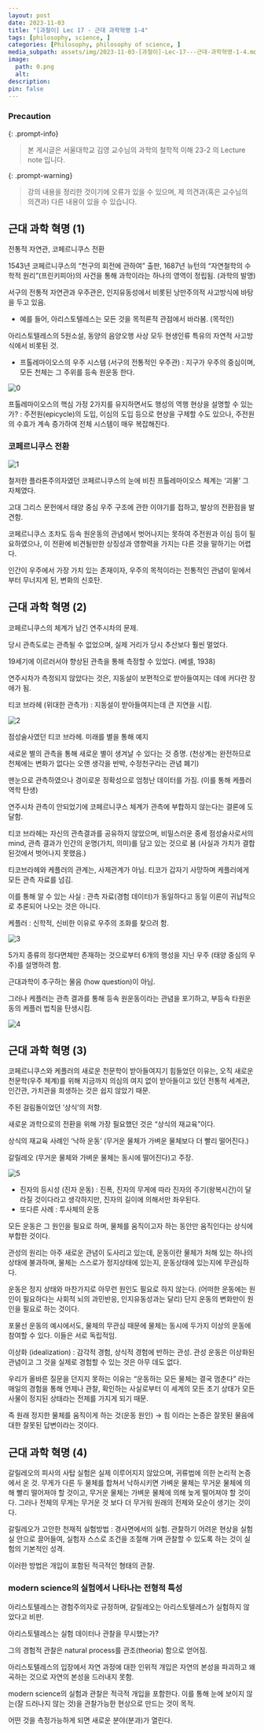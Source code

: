 ```yaml
---
layout: post
date: 2023-11-03
title: "[과철이] Lec 17 - 근대 과학혁명 1-4"
tags: [philosophy, science, ]
categories: [Philosophy, philosophy of science, ]
media_subpath: assets/img/2023-11-03-[과철이]-Lec-17---근대-과학혁명-1-4.md
image:
  path: 0.png
  alt:  
description:  
pin: false
---
```



### Precaution


{: .prompt-info}


> 본 게시글은 서울대학교 김영 교수님의 과학의 철학적 이해 23-2 의 Lecture note 입니다.


{: .prompt-warning}


> 강의 내용을 정리한 것이기에 오류가 있을 수 있으며, 제 의견과(혹은 교수님의 의견과) 다른 내용이 있을 수 있습니다.


## 근대 과학 혁명 (1)


전통적 자연관, 코페르니쿠스 전환


1543년 코페르니쿠스의 “천구의 회전에 관하여” 출판, 1687년 뉴턴의 “자연철학의 수학적 원리”(프린키피아)의 사건을 통해 과학이라는 하나의 영역이 정립됨. (과학의 발명)


서구의 전통적 자연관과 우주관은, 인지유동성에서 비롯된 낭만주의적 사고방식에 바탕을 두고 있음.

- 예를 들어, 아리스토텔레스는 모든 것을 목적론적 관점에서 바라봄. (목적인)

아리스토텔레스의 5원소설, 동양의 음양오행 사상 모두 현생인류 특유의 자연적 사고방식에서 비롯된 것.

- 프톨레마이오스의 우주 시스템 (서구의 전통적인 우주관) : 지구가 우주의 중심이며, 모든 천체는 그 주위를 등속 원운동 한다.

![0](/0.png)


프톨레마이오스의 핵심 가정 2가지를 유지하면서도 행성의 역행 현상을 설명할 수 있는가? : 주전원(epicycle)의 도입, 이심의 도입 등으로 현상을 구제할 수도 있으나, 주전원의 수효가 계속 증가하여 전체 시스템이 매우 복잡해진다.


### 코페르니쿠스 전환


![1](/1.png)


철저한 플라톤주의자였던 코페르니쿠스의 눈에 비친 프톨레마이오스 체계는 ‘괴물’ 그 자체였다.


고대 그리스 문헌에서 태양 중심 우주 구조에 관한 이야기를 접하고, 발상의 전환점을 발견함.


코페르니쿠스 조차도 등속 원운동의 관념에서 벗어나지는 못하여 주전원과 이심 등이 필요하였으나, 이 전환에 비견될만한 상징성과 영향력을 가지는 다른 것을 말하기는 어렵다.


인간이 우주에서 가장 가치 있는 존재이자, 우주의 목적이라는 전통적인 관념이 밑에서부터 무너지게 된, 변화의 신호탄.


## 근대 과학 혁명 (2)


코페르니쿠스의 체계가 남긴 연주시차의 문제.


당시 관측도로는 관측될 수 없었으며, 실제 거리가 당시 추산보다 훨씬 멀었다.


19세기에 이르러서야 향상된 관측을 통해 측정할 수 있었다. (베셀, 1938)


연주시차가 측정되지 않았다는 것은, 지동설이 보편적으로 받아들여지는 데에 커다란 장애가 됨.


티코 브라헤 (위대한 관측가) : 지동설이 받아들여지는데 큰 지연을 시킴.


![2](/2.png)


점성술사였던 티코 브라헤. 미래를 별을 통해 예지


새로운 별의 관측을 통해 새로운 별이 생겨날 수 있다는 것 증명. (천상계는 완전하므로 천체에는 변화가 없다는 오랜 생각을 반박, 수정천구라는 관념 폐기)


맨눈으로 관측하였으나 경이로운 정확성으로 엄청난 데이터를 가짐. (이를 통해 케플러 역학 탄생)


연주시차 관측이 안되었기에 코페르니쿠스 체계가 관측에 부합하지 않는다는 결론에 도달함.


티코 브라헤는 자신의 관측결과를 공유하지 않았으며, 비밀스러운 중세 점성술사로서의 mind, 관측 결과가 인간의 운명(가치, 의미)를 담고 있는 것으로 봄 (사실과 가치가 결합된것에서 벗어나지 못했음.)


티코브라헤와 케플러의 관계는, 사제관계가 아님. 티코가 갑자기 사망하며 케플러에게 모든 관측 자료를 넘김.


이를 통해 알 수 있는 사실 : 관측 자료(경험 데이터)가 동일하다고 동일 이론이 귀납적으로 추론되어 나오는 것은 아니다.


케플러 : 신학적, 신비한 이유로 우주의 조화를 찾으려 함.


![3](/3.png)


5가지 종류의 정다면체만 존재하는 것으로부터 6개의 행성을 지닌 우주 (태양 중심의 우주)를 설명하려 함.


근대과학이 추구하는 물음 (how question)이 아님.


그러나 케플러는 관측 결과를 통해 등속 원운동이라는 관념을 포기하고, 부등속 타원운동의 케플러 법칙을 탄생시킴.


![4](/4.png)


## 근대 과학 혁명 (3)


코페르니쿠스와 케플러의 새로운 천문학이 받아들여지기 힘들었던 이유는, 오직 새로운 천문학(우주 체계)를 위해 지금까지 의심의 여지 없이 받아들이고 있던 전통적 세계관, 인간관, 가치관을 희생하는 것은 쉽지 않았기 때문.


주된 걸림돌이었던 ’상식’의 저항.


새로운 과학으로의 전환을 위해 가장 필요했던 것은 “상식의 재교육”이다.


상식의 재교육 사례인 ‘낙하 운동’ (무거운 물체가 가벼운 물체보다 더 빨리 떨어진다.)


갈릴레오 (무거운 물체와 가벼운 물체는 동시에 떨어진다)고 주장.


![5](/5.png)

- 진자의 등시성 (진자 운동) : 진폭, 진자의 무게에 따라 진자의 주기(왕복시간)이 달라질 것이다라고 생각하지만, 진자의 길이에 의해서만 좌우된다.
- 또다른 사례 : 투사체의 운동

모든 운동은 그 원인을 필요로 하며, 물체를 움직이고자 하는 동안만 움직인다는 상식에 부합한 것이다.


관성의 원리는 아주 새로운 관념이 도사리고 있는데, 운동이란 물체가 처해 있는 하나의 상태에 불과하며, 물체는 스스로가 정지상태에 있는지, 운동상태에 있는지에 무관심하다.


운동은 정지 상태와 마찬가지로 아무런 원인도 필요로 하지 않는다. (어떠한 운동에는 원인이 필요하다는 사회적 뇌의 과민반응, 인지유동성과는 달리) 단지 운동의 변화만이 원인을 필요로 하는 것이다.


포물선 운동의 예시에서도, 물체의 무관심 때문에 물체는 동시에 두가지 이상의 운동에 참여할 수 있다. 이들은 서로 독립적임.


이상화 (idealization) : 감각적 경험, 상식적 경험에 반하는 관성. 관성 운동은 이상화된 관념이고 그 것을 실제로 경험할 수 있는 것은 아무 데도 없다.


우리가 올바른 질문을 던지지 못하는 이유는 “운동하는 모든 물체는 결국 멈춘다” 라는 매일의 경험을 통해 언제나 관찰, 확인하는 사실로부터 이 세계의 모든 초기 상태가 모든 사물이 정지된 상태라는 전제를 가지게 되기 때문.


즉 원래 정지한 물체를 움직이게 하는 것(운동 원인) → 힘 이라는 논증은 잘못된 물음에 대한 잘못된 답변이라는 것이다.


## 근대 과학 혁명 (4)


갈릴레오의 피사의 사탑 실험은 실제 이루어지지 않았으며, 귀류법에 의한 논리적 논증에서 온 것. 무게가 다른 두 물체를 합쳐서 낙하시키면 가벼운 물체는 무거운 물체에 의해 빨리 떨어져야 할 것이고, 무거운 물체는 가벼운 물체에 의해 늦게 떨어져야 할 것이다. 그러나 전체의 무게는 무거운 것 보다 더 무거워 원래의 전제와 모순이 생기는 것이다.


갈릴레오가 고안한 천재적 실험방법 : 경사면에서의 실험. 관찰하기 어려운 현상을 실험실 안으로 끌어들여, 실험자 스스로 조건을 조절해 가며 관찰할 수 있도록 하는 것이 실험의 기본적인 성격.


이러한 방법은 개입이 포함된 적극적인 형태의 관찰.


### modern science의 실험에서 나타나는 전형적 특성


아리스토텔레스는 경험주의자로 규정하며, 갈릴레오는 아리스토텔레스가 실험하지 않았다고 비판.


아리스토텔레스는 실험 데이터나 관찰을 무시했는가?


그의 경험적 관찰은 natural process를 관조(theoria) 함으로 얻어짐.


아리스토텔레스의 입장에서 자연 과정에 대한 인위적 개입은 자연의 본성을 파괴하고 왜곡하는 것으로 자연의 본성을 드러내지 못함.


modern science의 실험과 관찰은 적극적 개입을 포함한다. 이를 통해 눈에 보이지 않는(잘 드러나지 않는 것)을 관찰가능한 현상으로 만드는 것이 목적.


어떤 것을 측정가능하게 되면 새로운 분야(분과)가 열린다.

